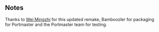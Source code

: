 ## Notes

Thanks to [Wei Mingzhi](https://github.com/weimzh/syobon) for this updated remake, Bamboozler for packaging for Portmaster and the Portmaster team for testing.

